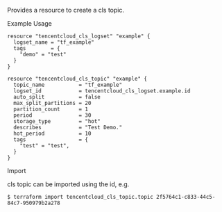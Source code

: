 Provides a resource to create a cls topic.

Example Usage

```hcl
resource "tencentcloud_cls_logset" "example" {
  logset_name = "tf_example"
  tags        = {
    "demo" = "test"
  }
}

resource "tencentcloud_cls_topic" "example" {
  topic_name           = "tf_example"
  logset_id            = tencentcloud_cls_logset.example.id
  auto_split           = false
  max_split_partitions = 20
  partition_count      = 1
  period               = 30
  storage_type         = "hot"
  describes            = "Test Demo."
  hot_period           = 10
  tags                 = {
    "test" = "test",
  }
}
```

Import

cls topic can be imported using the id, e.g.

```
$ terraform import tencentcloud_cls_topic.topic 2f5764c1-c833-44c5-84c7-950979b2a278
```
